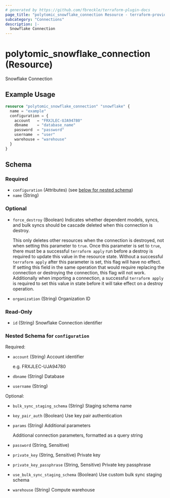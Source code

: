 ```yaml
---
# generated by https://github.com/fbreckle/terraform-plugin-docs
page_title: "polytomic_snowflake_connection Resource - terraform-provider-polytomic"
subcategory: "Connections"
description: |-
  Snowflake Connection
---
```


# polytomic_snowflake_connection (Resource)

Snowflake Connection

## Example Usage

```terraform
resource "polytomic_snowflake_connection" "snowflake" {
  name = "example"
  configuration = {
    account   = "FRXJLEC-UJA94780"
    dbname    = "database_name"
    password  = "password"
    username  = "user"
    warehouse = "warehouse"
  }
}
```

<!-- schema generated by tfplugindocs -->
## Schema

### Required

- `configuration` (Attributes) (see [below for nested schema](#nestedatt--configuration))
- `name` (String)

### Optional

- `force_destroy` (Boolean) Indicates whether dependent models, syncs, and bulk syncs should be cascade
deleted when this connection is destroy.

  This only deletes other resources when the connection is destroyed, not when
setting this parameter to `true`. Once this parameter is set to `true`, there
must be a successful `terraform apply` run before a destroy is required to
update this value in the resource state. Without a successful `terraform apply`
after this parameter is set, this flag will have no effect. If setting this
field in the same operation that would require replacing the connection or
destroying the connection, this flag will not work. Additionally when importing
a connection, a successful `terraform apply` is required to set this value in
state before it will take effect on a destroy operation.
- `organization` (String) Organization ID

### Read-Only

- `id` (String) Snowflake Connection identifier

<a id="nestedatt--configuration"></a>
### Nested Schema for `configuration`

Required:

- `account` (String) Account identifier

    e.g. FRXJLEC-UJA94780
- `dbname` (String) Database
- `username` (String)

Optional:

- `bulk_sync_staging_schema` (String) Staging schema name
- `key_pair_auth` (Boolean) Use key pair authentication
- `params` (String) Additional parameters

    Additional connection parameters, formatted as a query string
- `password` (String, Sensitive)
- `private_key` (String, Sensitive) Private key
- `private_key_passphrase` (String, Sensitive) Private key passphrase
- `use_bulk_sync_staging_schema` (Boolean) Use custom bulk sync staging schema
- `warehouse` (String) Compute warehouse


